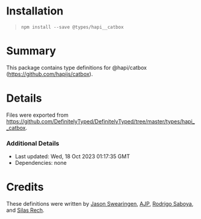 # Installation
> `npm install --save @types/hapi__catbox`

# Summary
This package contains type definitions for @hapi/catbox (https://github.com/hapijs/catbox).

# Details
Files were exported from https://github.com/DefinitelyTyped/DefinitelyTyped/tree/master/types/hapi__catbox.

### Additional Details
 * Last updated: Wed, 18 Oct 2023 01:17:35 GMT
 * Dependencies: none

# Credits
These definitions were written by [Jason Swearingen](https://github.com/jasonswearingen), [AJP](https://github.com/AJamesPhillips), [Rodrigo Saboya](https://github.com/saboya), and [Silas Rech](https://github.com/lenovouser).
